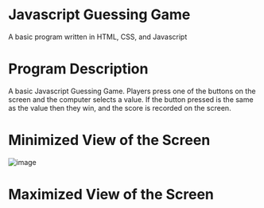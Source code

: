 # Javascript Guessing Game
A basic program written in HTML, CSS, and Javascript

# Program Description
A basic Javascript Guessing Game. Players press one of the buttons on the screen and the computer selects a value. If the button pressed is the same as the value then they win, and the score is recorded on the screen.

# Minimized View of the Screen

![image](https://user-images.githubusercontent.com/86760183/202089544-eb61723c-2597-4fb7-911c-37d1cb61019b.png)

# Maximized View of the Screen

